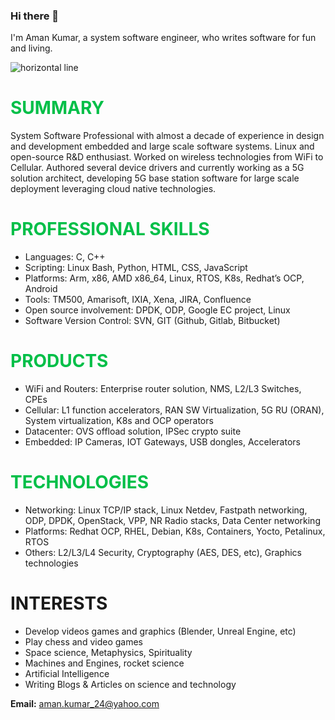### Hi there 👋

I'm Aman Kumar, a system software engineer, who writes software for fun and living.

![](https://lh5.googleusercontent.com/RWyqHBjZhQrj9KtpPXy9AIZCoNtWNbUZ3Qu8uIZiDe6PG3FfiQdin3eti63wnlHFyvXiHZ0tPM3F-e1mxwFo4RBlNJODogkH-PRcePikg_Nm8pKkw1uqalD7g8fT5ZfuF4QqRaKWSmjILHWsHgoyNos "horizontal line")


# <span style="color:#00bf48">SUMMARY</span>

System Software Professional with almost a decade of experience in design and development embedded and large scale software systems. Linux and open-source R&D enthusiast. Worked on wireless technologies from WiFi to Cellular. Authored several device drivers and currently working as a 5G solution architect, developing 5G base station software for large scale deployment leveraging cloud native technologies.


# <span style="color:#00bf48">PROFESSIONAL SKILLS</span>

- Languages: C, C++
- Scripting: Linux Bash, Python, HTML, CSS, JavaScript
- Platforms: Arm, x86, AMD x86_64, Linux, RTOS, K8s, Redhat’s OCP, Android
- Tools: TM500, Amarisoft, IXIA, Xena, JIRA, Confluence
- Open source involvement: DPDK, ODP, Google EC project, Linux
- Software Version Control: SVN, GIT (Github, Gitlab, Bitbucket)


# <span style="color:#00bf48">PRODUCTS</span>

- WiFi and Routers: Enterprise router solution, NMS, L2/L3 Switches, CPEs
- Cellular: L1 function accelerators, RAN SW Virtualization, 5G RU (ORAN), System virtualization, K8s and OCP operators
- Datacenter: OVS offload solution, IPSec crypto suite
- Embedded: IP Cameras, IOT Gateways, USB dongles, Accelerators


# <span style="color:#00bf48">TECHNOLOGIES</span>

- Networking: Linux TCP/IP stack, Linux Netdev, Fastpath networking, ODP, DPDK, OpenStack, VPP, NR Radio stacks, Data Center networking
- Platforms: Redhat OCP, RHEL, Debian, K8s, Containers, Yocto, Petalinux, RTOS
- Others: L2/L3/L4 Security, Cryptography (AES, DES, etc), Graphics technologies


# INTERESTS

- Develop videos games and graphics (Blender, Unreal Engine, etc)
- Play chess and video games
- Space science, Metaphysics, Spirituality
- Machines and Engines, rocket science
- Artificial Intelligence
- Writing Blogs & Articles on science and technology

**Email:** [aman.kumar_24@yahoo.com](mailto:aman.kumar_24@yahoo.com)
